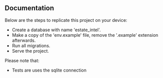 
## Documentation

Below are the steps to replicate this project on your device:

- Create a database with name 'estate_intel'.
- Make a copy of the 'env.example' file, remove the '.example' extension afterwards.
- Run all migrations.
- Serve the project.

Please note that:
- Tests are uses the sqlite connection

